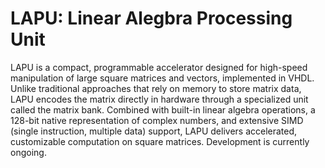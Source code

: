 # LAPU: Linear Alegbra Processing Unit
LAPU is a compact, programmable accelerator designed for high-speed manipulation of large square matrices and vectors, implemented in VHDL. Unlike traditional approaches that rely on memory to store matrix data, LAPU encodes the matrix directly in hardware through a specialized unit called the matrix bank. Combined with built-in linear algebra operations, a 128-bit native representation of complex numbers, and extensive SIMD (single instruction, multiple data) support, LAPU delivers accelerated, customizable computation on square matrices. Development is currently ongoing.
